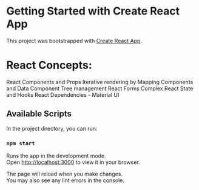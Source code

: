 # Getting Started with Create React App

This project was bootstrapped with [Create React App](https://github.com/facebook/create-react-app).

# React Concepts:
  React Components and Props
  Iterative rendering by Mapping Components and Data
  Component Tree management
  React Forms
  Complex React State and Hooks
  React Dependencies - Material UI
  
## Available Scripts

In the project directory, you can run:

### `npm start`

Runs the app in the development mode.\
Open [http://localhost:3000](http://localhost:3000) to view it in your browser.

The page will reload when you make changes.\
You may also see any lint errors in the console.
